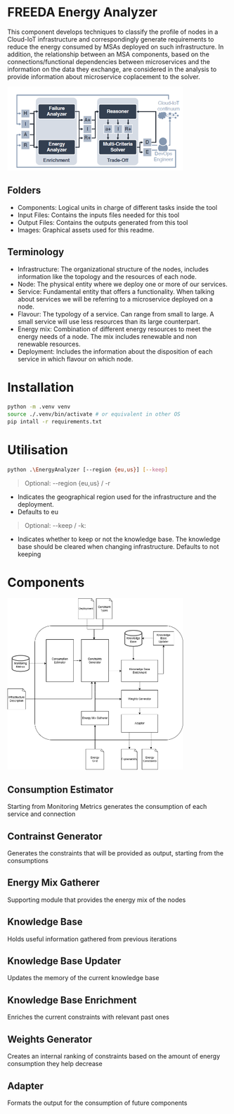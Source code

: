 # FREEDA Energy Analyzer

This component develops techniques to classify the profile of nodes in a Cloud-IoT infrastructure and correspondingly generate requirements to reduce the energy consumed by MSAs deployed on such infrastructure. In addition, the relationship between an MSA components, based on the connections/functional dependencies between microservices and the information on the data they exchange, are considered in the analysis to provide information about microservice coplacement to the solver.

<img  src="images/FREEDAApproach.png"  width="400">

## Folders

- Components: Logical units in charge of different tasks inside the tool
- Input Files: Contains the inputs files needed for this tool
- Output Files: Contains the outputs generated from this tool
- Images: Graphical assets used for this readme.

## Terminology

- Infrastructure: The organizational structure of the nodes, includes information like the topology and the resources of each node.
- Node: The physical entity where we deploy one or more of our services.
- Service: Fundamental entity that offers a functionality. When talking about services we will be referring to a microservice deployed on a node.
- Flavour: The typology of a service. Can range from small to large. A small service will use less resources than its large counterpart.
- Energy mix: Combination of different energy resources to meet the energy needs of a node. The mix includes renewable and non renewable resources.
- Deployment: Includes the information about the disposition of each service in which flavour on which node.

# Installation

```bash
python -m .venv venv
source ./.venv/bin/activate # or equivalent in other OS
pip intall -r requirements.txt
```
# Utilisation
```bash
python .\EnergyAnalyzer [--region {eu,us}] [--keep]
```
> Optional: --region {eu,us} / -r 
- Indicates the geographical region used for the infrastructure and the deployment.
- Defaults to eu

> Optional: --keep / -k:
- Indicates whether to keep or not the knowledge base. The knowledge base should be cleared when changing infrastructure.
Defaults to not keeping

# Components

<img  src="images/Energy Analyzer.png"  width="400">

## Consumption Estimator

Starting from Monitoring Metrics generates the consumption of each service and connection

## Contrainst Generator

Generates the constraints that will be provided as output, starting from the consumptions

## Energy Mix Gatherer

Supporting module that provides the energy mix of the nodes

## Knowledge Base

Holds useful information gathered from previous iterations

## Knowledge Base Updater

Updates the memory of the current knowledge base

## Knowledge Base Enrichment

Enriches the current constraints with relevant past ones

## Weights Generator

Creates an internal ranking of constraints based on the amount of energy consumption they help decrease

## Adapter

Formats the output for the consumption of future components